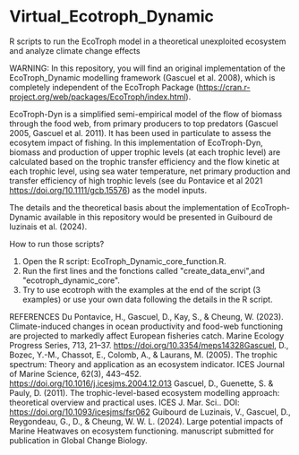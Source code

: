 # Virtual_Ecotroph_Dynamic

R scripts to run the EcoTroph model in a theoretical unexploited ecosystem and analyze climate change effects

WARNING: In this repository, you will find an original implementation of the EcoTroph_Dynamic modelling framework (Gascuel et al. 2008), which is completely independent of the EcoTroph Package (https://cran.r-project.org/web/packages/EcoTroph/index.html). 

EcoTroph-Dyn is a simplified semi-empirical model of the flow of biomass through the food web, from primary producers to top predators (Gascuel 2005, Gascuel et al. 2011). It has been used in particulate to assess the ecosytem impact of fishing.
In this implementation of EcoTroph-Dyn, biomass and production of upper trophic levels (at each trophic level) are calculated based on the trophic transfer efficiency and the flow kinetic at each trophic level, using sea water temperature, net primary production and transfer efficiency of high trophic levels (see du Pontavice et al 2021 https://doi.org/10.1111/gcb.15576) as the model inputs. 

The details and the theoretical basis about the implementation of EcoTroph-Dynamic available in this repository would be presented in Guibourd de luzinais et al. (2024).

How to run those scripts?
  1. Open the R script: EcoTroph_Dynamic_core_function.R. 
  2. Run the first lines and the fonctions called "create_data_envi",and "ecotroph_dynamic_core". 
  3. Try to use ecotroph with the examples at the end of the script (3 examples) 
     or use your own data following the details in the R script.

REFERENCES
Du Pontavice, H., Gascuel, D., Kay, S., & Cheung, W. (2023). Climate-induced changes in ocean productivity and food-web functioning are projected to markedly affect European fisheries catch. Marine Ecology Progress Series, 713, 21–37. https://doi.org/10.3354/meps14328Gascuel, D., Bozec, Y.-M., Chassot, E., Colomb, A., & Laurans, M. (2005). The trophic spectrum: Theory and application as an ecosystem indicator. ICES Journal of Marine Science, 62(3), 443–452. https://doi.org/10.1016/j.icesjms.2004.12.013
Gascuel, D., Guenette, S. & Pauly, D. (2011). The trophic-level-based ecosystem modelling approach: theoretical overview and practical uses. ICES J. Mar. Sci.. DOI: https://doi.org/10.1093/icesjms/fsr062
Guibourd de Luzinais, V., Gascuel, D., Reygondeau, G., D., & Cheung, W. W. L. (2024). Large potential impacts of Marine Heatwaves on ecosystem functioning. manuscript submitted for publication in Global Change Biology. 

